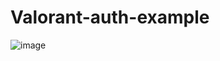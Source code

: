# Valorant-auth-example

![image](https://user-images.githubusercontent.com/90693180/179804401-d8ed7713-cd15-429e-a891-45eefb43a4a0.png)
